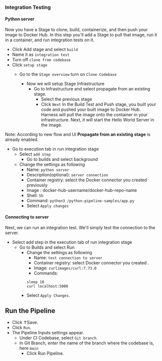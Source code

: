 ### Integration Testing 

#### Python server
Now you have a Stage to clone, build, containerize, and then push your image to Docker Hub. In this step you'll add a Stage to pull that image, run it       in a container, and run integration tests on it.

- Click Add stage and select ```build```
- Name it as ```integration test``` 
- Turn off ```clone from codebase``` 
- Click ```setup stage``` 
  - Go to the ```Stage overview``` turn on ```Clone Codebase```

    - Now we will setup Stage Infrastructure
      - Go to Infrastructure and select propagate from an existing stage.
        - Select the previous stage
        - Click ```Next```
In the Build Test and Push stage, you built your code and pushed your built image to Docker Hub.
Harness will pull the image onto the container in your infrastructure. Next, it will start the Hello World Server in the image.

Note: According to new flow and UI **Propagate from an existing stage** is already enabled.

   - Go to execution tab in run integration stage 
       - Select ```add step``` 
         -  Go to builds and select background 
       - Change the settings as following 
          - Name: ```python server``` 
          - Description(optional): ```server connection```
          - Container registry: select the Docker connector you created previously
          - Image : docker-hub-username/docker-hub-repo-name
          - Shell: ```Sh```
          - Command: ```python3 /python-pipeline-samples/app.py```
          - Select ```Apply changes``` 
#### Connecting to server
Next, we can run an integration test. We'll simply test the connection to the server.
- Select add step in the execution tab of run integration stage 
  - Go to Builds and select Run 
    - Change the settings as following 
       - Name: ```test connection to server``` 
       - Container registry: select Docker connector you created .
       - Image: ```curlimages/curl:7.73.0```
       - Commands:
        ```
        sleep 10
        curl localhost:5000
       ```
     - Select ```Apply Changes```.
## Run the Pipeline
 - Click ↑Save.
 - Click ```Run```. 
 - The Pipeline Inputs settings appear.
   - Under CI Codebase, select ```Git branch```.
   - In Git Branch, enter the name of the branch where the codebase is, here ```main```
     - Click Run Pipeline.

